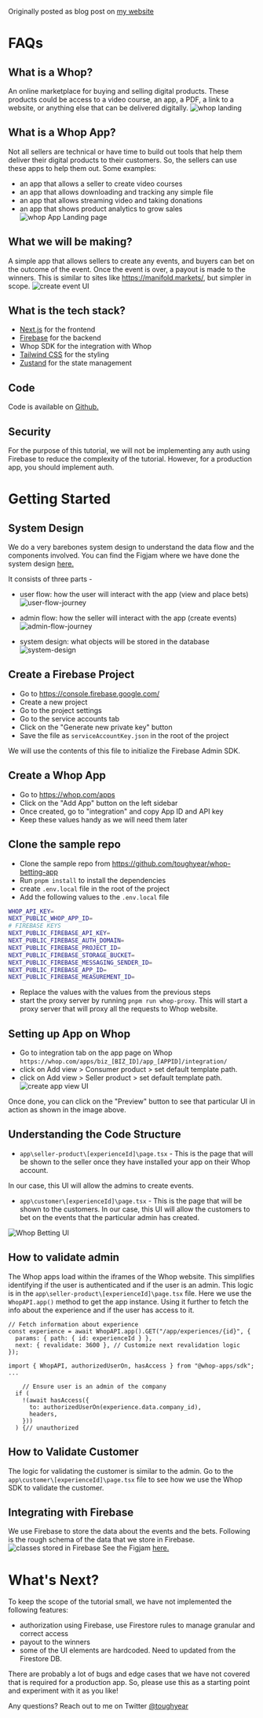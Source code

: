 Originally posted as blog post on [my website](https://rajeevnaruka.com/blog/how-to-create-a-whop-app)

# FAQs

## What is a Whop?

An online marketplace for buying and selling digital products.
These products could be access to a video course, an app, a PDF, a link to a website,
or anything else that can be delivered digitally.
![whop landing](https://raw.githubusercontent.com/toughyear/blog-uploads/main/uploads/whop/landing.PNG)

## What is a Whop App?

Not all sellers are technical or have time to build out tools that help them
deliver their digital products to their customers.
So, the sellers can use these apps to help them out. Some examples:

- an app that allows a seller to create video courses
- an app that allows downloading and tracking any simple file
- an app that allows streaming video and taking donations
- an app that shows product analytics to grow sales
  ![whop App Landing page](https://raw.githubusercontent.com/toughyear/blog-uploads/main/uploads/whop/app.PNG)

## What we will be making?

A simple app that allows sellers to create any events, and buyers
can bet on the outcome of the event.
Once the event is over, a payout is made to the winners.
This is similar to sites like https://manifold.markets/, but simpler in scope.
![create event UI](https://raw.githubusercontent.com/toughyear/blog-uploads/main/uploads/whop/create-event.PNG)

## What is the tech stack?

- [Next.js](https://nextjs.org/) for the frontend
- [Firebase](https://firebase.google.com/) for the backend
- Whop SDK for the integration with Whop
- [Tailwind CSS](https://tailwindcss.com/) for the styling
- [Zustand](https://github.com/pmndrs/zustand) for the state management

## Code

Code is available on [Github.](https://github.com/toughyear/whop-betting-app)

## Security

For the purpose of this tutorial, we will not be implementing
any auth using Firebase to reduce the complexity of the tutorial.
However, for a production app, you should implement auth.

# Getting Started

## System Design

We do a very barebones system design to understand the data flow and the components involved.
You can find the Figjam where we have done the system design
[here.](https://www.figma.com/file/tYhTu6zy5YT0BdcJ6ESNsb/System-Design?type=whiteboard&node-id=0%3A1&t=rML16FQTq4sLsCFD-1)

It consists of three parts -

- user flow: how the user will interact with the app (view and place bets)
  ![user-flow-journey](https://raw.githubusercontent.com/toughyear/blog-uploads/main/uploads/whop/userflow.PNG)

- admin flow: how the seller will interact with the app (create events)
  ![admin-flow-journey](https://raw.githubusercontent.com/toughyear/blog-uploads/main/uploads/whop/admin-flow.PNG)

- system design: what objects will be stored in the database
  ![system-design](https://raw.githubusercontent.com/toughyear/blog-uploads/main/uploads/whop/system-design-classes.PNG)

## Create a Firebase Project

- Go to https://console.firebase.google.com/
- Create a new project
- Go to the project settings
- Go to the service accounts tab
- Click on the "Generate new private key" button
- Save the file as `serviceAccountKey.json` in the root of the project

We will use the contents of this file to initialize the Firebase Admin SDK.

## Create a Whop App

- Go to https://whop.com/apps
- Click on the "Add App" button on the left sidebar
- Once created, go to "integration" and copy App ID and API key
- Keep these values handy as we will need them later

## Clone the sample repo

- Clone the sample repo from https://github.com/toughyear/whop-betting-app
- Run `pnpm install` to install the dependencies
- create `.env.local` file in the root of the project
- Add the following values to the `.env.local` file

```bash
WHOP_API_KEY=
NEXT_PUBLIC_WHOP_APP_ID=
# FIREBASE KEYS
NEXT_PUBLIC_FIREBASE_API_KEY=
NEXT_PUBLIC_FIREBASE_AUTH_DOMAIN=
NEXT_PUBLIC_FIREBASE_PROJECT_ID=
NEXT_PUBLIC_FIREBASE_STORAGE_BUCKET=
NEXT_PUBLIC_FIREBASE_MESSAGING_SENDER_ID=
NEXT_PUBLIC_FIREBASE_APP_ID=
NEXT_PUBLIC_FIREBASE_MEASUREMENT_ID=
```

- Replace the values with the values from the previous steps
- start the proxy server by running `pnpm run whop-proxy`.
  This will start a proxy server that will proxy all the requests to Whop website.

## Setting up App on Whop

- Go to integration tab on the app page on Whop `https://whop.com/apps/biz_[BIZ_ID]/app_[APPID]/integration/`
- click on Add view > Consumer product > set default template path.
- click on Add view > Seller product > set default template path.
  ![create app view UI](https://raw.githubusercontent.com/toughyear/blog-uploads/main/uploads/whop/create-app-view.PNG)

Once done, you can click on the "Preview" button to see that particular UI in action as shown in the image above.

## Understanding the Code Structure

- `app\seller-product\[experienceId]\page.tsx` - This is the page that will be shown to the seller
  once they have installed your app on their Whop account.

In our case, this UI will allow the admins to create events.

- `app\customer\[experienceId]\page.tsx` - This is the page that will be shown to the customers.
  In our case, this UI will allow the customers to bet on the events that the particular admin has created.

![Whop Betting UI](https://raw.githubusercontent.com/toughyear/blog-uploads/main/uploads/whop/betting-ui.PNG)

## How to validate admin

The Whop apps load within the iframes of the Whop website.
This simplifies identifying if the user is authenticated and if the user is an admin.
This logic is in the `app\seller-product\[experienceId]\page.tsx` file.
Here we use the `WhopAPI.app()` method to get the app instance.
Using it further to fetch the info about the experience and if the user has access to it.

```tsx
// Fetch information about experience
const experience = await WhopAPI.app().GET("/app/experiences/{id}", {
  params: { path: { id: experienceId } },
  next: { revalidate: 3600 }, // Customize next revalidation logic
});
```

```tsx
import { WhopAPI, authorizedUserOn, hasAccess } from "@whop-apps/sdk";
...

    // Ensure user is an admin of the company
  if (
    !(await hasAccess({
      to: authorizedUserOn(experience.data.company_id),
      headers,
    }))
  ) {// unauthorized
```

## How to Validate Customer

The logic for validating the customer is similar to the admin.
Go to the `app\customer\[experienceId]\page.tsx` file to see how we use the
Whop SDK to validate the customer.

## Integrating with Firebase

We use Firebase to store the data about the events and the bets.
Following is the rough schema of the data that we store in Firebase.
![classes stored in Firebase](https://raw.githubusercontent.com/toughyear/blog-uploads/main/uploads/whop/system-design-classes.PNG)
See the Figjam [here.](https://www.figma.com/file/tYhTu6zy5YT0BdcJ6ESNsb/System-Design?type=whiteboard&node-id=0%3A1&t=rML16FQTq4sLsCFD-1)

# What's Next?

To keep the scope of the tutorial small, we have not implemented the following features:

- authorization using Firebase, use Firestore rules to manage granular and correct access
- payout to the winners
- some of the UI elements are hardcoded. Need to updated from the Firestore DB.

There are probably a lot of bugs and edge cases that we have not covered that is required for a
production app. So, please use this as a starting point and experiment with it as you like!

Any questions? Reach out to me on Twitter [@toughyear](https://twitter.com/toughyear)
